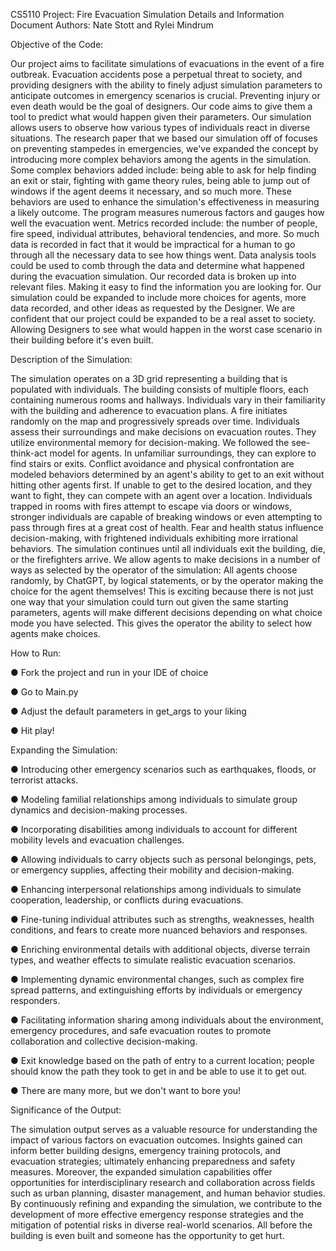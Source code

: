 CS5110 Project: Fire Evacuation Simulation 
Details and Information Document
Authors: Nate Stott and Rylei Mindrum


Objective of the Code:

Our project aims to facilitate simulations of evacuations in the event of a fire outbreak.
Evacuation accidents pose a perpetual threat to society, and providing designers with the ability
to finely adjust simulation parameters to anticipate outcomes in emergency scenarios is crucial.
Preventing injury or even death would be the goal of designers. Our code aims to give them a
tool to predict what would happen given their parameters. Our simulation allows users to observe
how various types of individuals react in diverse situations. The research paper that we based our
simulation off of focuses on preventing stampedes in emergencies, we've expanded the concept
by introducing more complex behaviors among the agents in the simulation. Some complex
behaviors added include: being able to ask for help finding an exit or stair, fighting with game
theory rules, being able to jump out of windows if the agent deems it necessary, and so much
more. These behaviors are used to enhance the simulation's effectiveness in measuring a likely
outcome. The program measures numerous factors and gauges how well the evacuation went.
Metrics recorded include: the number of people, fire speed, individual attributes, behavioral
tendencies, and more. So much data is recorded in fact that it would be impractical for a human
to go through all the necessary data to see how things went. Data analysis tools could be used to
comb through the data and determine what happened during the evacuation simulation. Our
recorded data is broken up into relevant files. Making it easy to find the information you are
looking for. Our simulation could be expanded to include more choices for agents, more data
recorded, and other ideas as requested by the Designer. We are confident that our project could
be expanded to be a real asset to society. Allowing Designers to see what would happen in the
worst case scenario in their building before it's even built.


Description of the Simulation:

The simulation operates on a 3D grid representing a building that is populated with
individuals. The building consists of multiple floors, each containing numerous rooms and
hallways. Individuals vary in their familiarity with the building and adherence to evacuation
plans. A fire initiates randomly on the map and progressively spreads over time. Individuals
assess their surroundings and make decisions on evacuation routes. They utilize environmental
memory for decision-making. We followed the see-think-act model for agents. In unfamiliar
surroundings, they can explore to find stairs or exits. Conflict avoidance and physical
confrontation are modeled behaviors determined by an agent's ability to get to an exit without
hitting other agents first. If unable to get to the desired location, and they want to fight, they can
compete with an agent over a location. Individuals trapped in rooms with fires attempt to escape
via doors or windows, stronger individuals are capable of breaking windows or even attempting
to pass through fires at a great cost of health. Fear and health status influence decision-making,
with frightened individuals exhibiting more irrational behaviors. The simulation continues until
all individuals exit the building, die, or the firefighters arrive.
We allow agents to make decisions in a number of ways as selected by the operator of the
simulation: All agents choose randomly, by ChatGPT, by logical statements, or by the operator
making the choice for the agent themselves! This is exciting because there is not just one way
that your simulation could turn out given the same starting parameters, agents will make different
decisions depending on what choice mode you have selected. This gives the operator the ability
to select how agents make choices.


How to Run:

● Fork the project and run in your IDE of choice

● Go to Main.py

● Adjust the default parameters in get_args to your liking

● Hit play!


Expanding the Simulation:
 
 ● Introducing other emergency scenarios such as earthquakes, floods, or terrorist attacks.
 
 ● Modeling familial relationships among individuals to simulate group dynamics and decision-making processes.
 
 ● Incorporating disabilities among individuals to account for different mobility levels and evacuation challenges.
 
 ● Allowing individuals to carry objects such as personal belongings, pets, or emergency supplies, affecting their mobility and decision-making.
 
 ● Enhancing interpersonal relationships among individuals to simulate cooperation, leadership, or conflicts during evacuations.
 
 ● Fine-tuning individual attributes such as strengths, weaknesses, health conditions, and fears to create more nuanced behaviors and responses.
 
 ● Enriching environmental details with additional objects, diverse terrain types, and weather effects to simulate realistic evacuation scenarios.
 
 ● Implementing dynamic environmental changes, such as complex fire spread patterns, and extinguishing efforts by individuals or emergency responders.
 
 ● Facilitating information sharing among individuals about the environment, emergency procedures, and safe evacuation routes to promote collaboration and collective decision-making.
 
 ● Exit knowledge based on the path of entry to a current location; people should know the path they took to get in and be able to use it to get out.
 
 ● There are many more, but we don't want to bore you!


Significance of the Output:

The simulation output serves as a valuable resource for understanding the impact of
various factors on evacuation outcomes. Insights gained can inform better building designs,
emergency training protocols, and evacuation strategies; ultimately enhancing preparedness and
safety measures. Moreover, the expanded simulation capabilities offer opportunities for
interdisciplinary research and collaboration across fields such as urban planning, disaster
management, and human behavior studies. By continuously refining and expanding the
simulation, we contribute to the development of more effective emergency response strategies
and the mitigation of potential risks in diverse real-world scenarios. All before the building is
even built and someone has the opportunity to get hurt.
